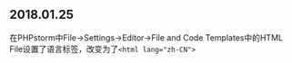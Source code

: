 ## 2018.01.25
在PHPstorm中File→Settings→Editor→File and Code Templates中的HTML File设置了语言标签，改变为了`<html lang="zh-CN">`